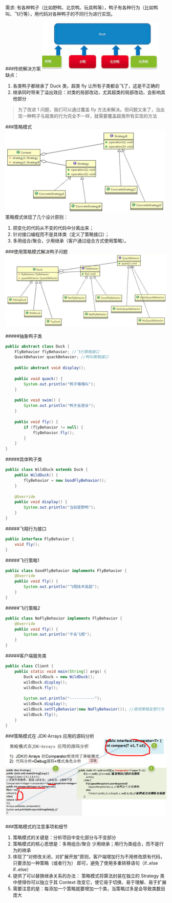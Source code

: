 需求: 有各种鸭子（比如野鸭、北京鸭、玩具鸭等），鸭子有各种行为（比如鸭叫、飞行等），用代码对各种鸭子的不同行为进行实现。

###传统解决方案
![](传统解决方案.png)  
缺点：
1) 各类鸭子都继承了 Duck 类，超类 fly 让所有子类都会飞了，这是不正确的 
2) 继承同时带来了溢出效应：对类的局部改动，尤其超类的局部改动，会影响其他部分
>为了改进 1 问题，我们可以通过覆盖 fly 方法来解决。但问题又来了，当出现一种鸭子与超类的行为完全不一样，就需要覆盖超类所有实现的方法

###策略模式
![](策略模式原理图.png)  
策略模式体现了几个设计原则：
1) 把变化的代码从不变的代码中分离出来；
2) 针对接口编程而不是具体类（定义了策略接口）；
3) 多用组合/聚合，少用继承（客户通过组合方式使用策略）。

###使用策略模式解决鸭子问题
![](使用策略模式解决鸭子问题.png)

#####抽象鸭子类
```java
public abstract class Duck {
    FlyBehavior flyBehavior; //飞行策略接口
    QuackBehavior quackBehavior; //鸭叫策略接口

    public abstract void display();

    public void quack() {
        System.out.println("鸭子嘎嘎叫");
    }

    public void swim() {
        System.out.println("鸭子会游泳");
    }

    public void fly() {
        if (flyBehavior != null) {
            flyBehavior.fly();
        }
    }
}
```

#####具体鸭子类
```java
public class WildDuck extends Duck {
    public WildDuck() {
        flyBehavior = new GoodFlyBehavior();
    }

    @Override
    public void display() {
        System.out.println("当前是野鸭");
    }
}
```

#####飞翔行为接口
```java
public interface FlyBehavior {
    void fly();
}
```

#####飞行策略1
```java
public class GoodFlyBehavior implements FlyBehavior {
    @Override
    public void fly() {
        System.out.println("飞翔技术高超");
    }
}
```

#####飞行策略2
```java
public class NoFlyBehavior implements FlyBehavior {
    @Override
    public void fly() {
        System.out.println("不会飞翔");
    }
}
```

#####客户端服务类
```java
public class Client {
    public static void main(String[] args) {
        Duck wildDuck = new WildDuck();
        wildDuck.display();
        wildDuck.fly();

        System.out.println("-----------");
        wildDuck.display();
        wildDuck.setFlyBehavior(new NoFlyBehavior()); //使用策略变更行为
        wildDuck.fly();
    }
}
```

###策略模式在 JDK-Arrays 应用的源码分析
![](Arrays中的策略模式源码分析.png)

###策略模式的注意事项和细节
1) 策略模式的关键是：分析项目中变化部分与不变部分 
2) 策略模式的核心思想是：多用组合/聚合 少用继承；用行为类组合，而不是行为的继承 
3) 体现了“对修改关闭，对扩展开放”原则，客户端增加行为不用修改原有代码，只要添加一种策略（或者行为） 即可，避免了使用多重转移语句（if..else if..else） 
4) 提供了可以替换继承关系的办法： 策略模式将算法封装在独立的 Strategy 类中使得你可以独立于其 Context 改变它，使它易于切换、易于理解、易于扩展 
5) 需要注意的是：每添加一个策略就要增加一个类，当策略过多是会导致类数目庞大

